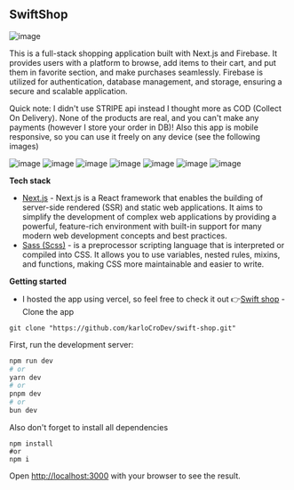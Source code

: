 ## SwiftShop

![image](https://github.com/karloCroDev/swift-shop/assets/117281346/e6a78c84-3e6b-4098-bc68-8af0bd901b52)


This is a full-stack shopping application built with Next.js and Firebase. It provides users with a platform to browse, add items to their cart, and put them in favorite section, and make purchases seamlessly. Firebase is utilized for authentication, database management, and storage, ensuring a secure and scalable application. 

Quick note: I didn't use STRIPE api instead I thought more as COD (Collect On Delivery). None of the products are real, and you can't make any payments (however I store your order in DB)!
Also this app is mobile responsive, so you can use it freely on any device (see the following images)

![image](https://github.com/karloCroDev/swift-shop/assets/117281346/e52565ec-54cd-4d19-ab32-bcfcfb8c31fc)
![image](https://github.com/karloCroDev/swift-shop/assets/117281346/c9a09871-b526-4a4a-8bf2-35142cc18492)
![image](https://github.com/karloCroDev/swift-shop/assets/117281346/6c0cfd5e-e3a8-4599-9931-d8e0caf6ed88)
![image](https://github.com/karloCroDev/swift-shop/assets/117281346/7f0efec5-2b50-4c61-9c04-93ed7b7903d9)
![image](https://github.com/karloCroDev/swift-shop/assets/117281346/62e363c0-0a74-4caa-94fb-b6cc5d58a7a0)
![image](https://github.com/karloCroDev/swift-shop/assets/117281346/ed87795d-a2d6-4d8b-910f-a6eaaba1dc8f)
![image](https://github.com/karloCroDev/swift-shop/assets/117281346/d01a1038-3338-4800-be12-5dbfede35293)




**Tech stack**

 - [Next.js](https://nextjs.org/) - Next.js is a React framework that enables the building of server-side rendered (SSR) and static web applications. It aims to simplify the development of complex web applications by providing a powerful, feature-rich environment with built-in support for many modern web development concepts and best practices.
 - [Sass (Scss)](https://sass-lang.com/) - is a preprocessor scripting language that is interpreted or compiled into CSS. It allows you to use variables, nested rules, mixins, and functions, making CSS more maintainable and easier to write.
 

**Getting started**
 - I hosted the app using vercel, so feel free to check it out  👉[Swift shop](https://swift-shop-c31usfp9p-karlos-projects-42cba8bf.vercel.app/)
-Clone the app
```
git clone "https://github.com/karloCroDev/swift-shop.git"
```
First, run the development server:
```bash
npm run dev
# or
yarn dev
# or
pnpm dev
# or
bun dev
```
Also don't forget to install all dependencies
```
npm install
#or
npm i 
```
Open [http://localhost:3000](http://localhost:3000) with your browser to see the result.



